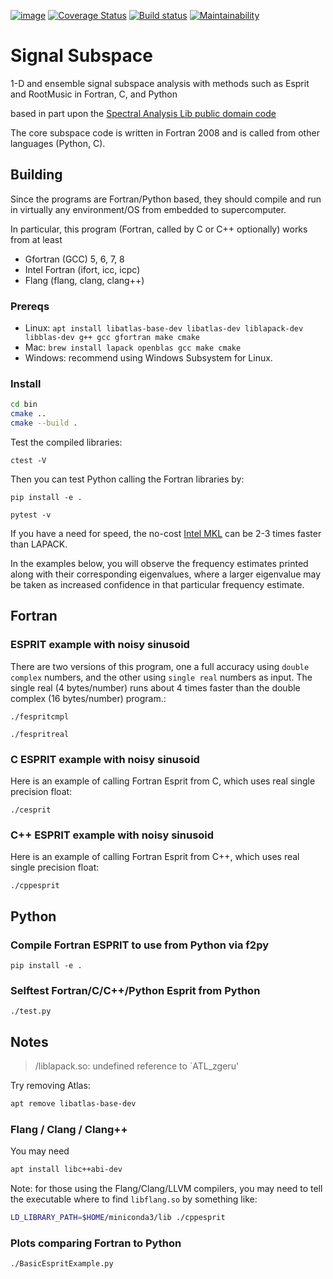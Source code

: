 [![image](https://travis-ci.org/scivision/signal_subspace.svg?branch=master)](https://travis-ci.org/scivision/signal_subspace)
[![Coverage Status](https://coveralls.io/repos/github/scivision/signal_subspace/badge.svg?branch=master)](https://coveralls.io/github/scivision/signal_subspace?branch=master)
[![Build status](https://ci.appveyor.com/api/projects/status/v69y9qo536kxh9ae?svg=true)](https://ci.appveyor.com/project/scivision/signal-subspace)
[![Maintainability](https://api.codeclimate.com/v1/badges/5f2cff37394a699b5e7d/maintainability)](https://codeclimate.com/github/scivision/signal_subspace/maintainability)



# Signal Subspace

1-D and ensemble signal subspace analysis with methods such as Esprit
and RootMusic in Fortran, C, and Python

based in part upon the 
[Spectral Analysis Lib public domain code](https://github.com/vincentchoqueuse/spectral_analysis_project)

The core subspace code is written in Fortran 2008 and is called from other languages (Python, C).

## Building

Since the programs are Fortran/Python based, they should compile and run
in virtually any environment/OS from embedded to supercomputer.

In particular, this program (Fortran, called by C or C++ optionally) works from at least

* Gfortran (GCC) 5, 6, 7, 8
* Intel Fortran (ifort, icc, icpc)
* Flang (flang, clang, clang++)

### Prereqs

* Linux: `apt install libatlas-base-dev libatlas-dev liblapack-dev libblas-dev g++ gcc gfortran make cmake`
* Mac: `brew install lapack openblas gcc make cmake`
* Windows: recommend using Windows Subsystem for Linux.

### Install

```sh
cd bin
cmake ..
cmake --build .
```

Test the compiled libraries:

    ctest -V  

Then you can test Python calling the Fortran libraries by:

    pip install -e .

    pytest -v

If you have a need for speed, the no-cost 
[Intel MKL](https://software.intel.com/en-us/articles/free_mkl) 
can be 2-3 times faster than LAPACK.

In the examples below, you will observe the frequency estimates printed
along with their corresponding eigenvalues, where a larger eigenvalue
may be taken as increased confidence in that particular frequency
estimate.

## Fortran

### ESPRIT example with noisy sinusoid

There are two versions of this program, one a full accuracy using
`double complex` numbers, and the other using `single real` numbers as
input. The single real (4 bytes/number) runs about 4 times faster than
the double complex (16 bytes/number) program.:

    ./fespritcmpl

    ./fespritreal

### C ESPRIT example with noisy sinusoid

Here is an example of calling Fortran Esprit from C, which uses real
single precision float:

    ./cesprit

### C++ ESPRIT example with noisy sinusoid

Here is an example of calling Fortran Esprit from C++, which uses real
single precision float:

    ./cppesprit

## Python

### Compile Fortran ESPRIT to use from Python via f2py

    pip install -e .

### Selftest Fortran/C/C++/Python Esprit from Python

    ./test.py
    
## Notes

> /liblapack.so: undefined reference to `ATL_zgeru'

Try removing Atlas:

```sh
apt remove libatlas-base-dev
```

### Flang / Clang / Clang++
You may need
```sh
apt install libc++abi-dev
```

Note: for those using the Flang/Clang/LLVM compilers, you may need to tell the executable where to find `libflang.so` by something like:

```sh
LD_LIBRARY_PATH=$HOME/miniconda3/lib ./cppesprit
```

### Plots comparing Fortran to Python

    ./BasicEspritExample.py
